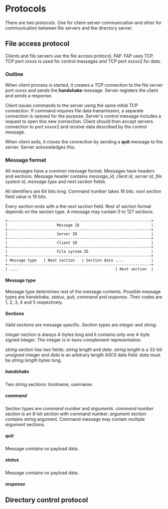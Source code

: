 Protocols
=========

There are two protocols. One for client-server communication and other for communication between file servers and the directory server.

File access protocol
--------------------

Clients and file servers use the file access protocol, FAP. FAP uses TCP. TCP port xxxxx is used for control messages and TCP port xxxxx2 for data.

### Outline

When client process is started, it creates a TCP connection to the file server port xxxxx and sends the **handshake** message. Server registers the client and sends a response.

Client issues commands to the server using the same initial TCP connection. If command requires file data transmission, a separate connection is opened for the purpose. Server's control message includes a request to open this new connection. Client should then accept servers connection to port xxxxx2 and receive data described by the control message.

When client exits, it closes the connection by sending a **quit** message to the server. Server acknowledges this.

### Message format

All messages have a common message format. Messages have headers and sections. Message header contains *message_id*, *client id*, *server id*, *file system id*, *message type* and *next section* fields.

All identifiers are 64 bits long. Command number takes 16 bits. *next section* field value is 16 bits.

Every section ends with a the *next section* field. Rest of section format depends on the section type. A message may contain 0 to 127 sections.

    +----------------------------------------------------------------+
    |                      Message ID                                |
    +----------------------------------------------------------------+
    |                      Server ID                                 |
    +----------------------------------------------------------------+
    |                      Client ID                                 |
    +----------------------------------------------------------------+
    |                      File system ID                            |
    +----------------------------------------------------------------+
    | Message type   | Next section   | Section data ....            |
    +----------------------------------------------------------------+
    | ....                                           | Next section  |

#### Message type

Message type determines rest of the message contents. Possible message types are *handshake*, *status*, *quit*, *command* and *response*. Their codes are 1, 2, 3, 4 and 5 respectively.

#### Sections

Valid sections are message specific. Section types are *integer* and *string*.

*integer* section is always 4-bytes long and it contains only one 4-byte signed integer. The integer is in twos-complement representation.

*string* section has two fields: *string length* and *data*. *string length* is a 32-bit unsigned integer and *data* is an arbitrary length ASCII data field. *data* must be *string length* bytes long.

##### handshake

Two string sections: hostname, username.

##### command

Section types are *command number* and *arguments*.
*command number* section is an 8-bit section with command number.
*argument* section contains string argument. Command message may contain multiple *argument* sections.

##### quit

Message contains no payload data.

##### status

Message contains no payload data.

##### response

Directory control protocol
--------------------------
